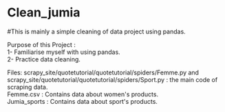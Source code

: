 # Clean_jumia
#This is mainly a simple cleaning of data project using pandas.

Purpose of this Project :\
1- Familiarise myself with using pandas.\
2- Practice data cleaning.

Files:
scrapy_site/quotetutorial/quotetutorial/spiders/Femme.py and scrapy_site/quotetutorial/quotetutorial/spiders/Sport.py : the main code of scraping data.\
Femme.csv : Contains data about women's products.\
Jumia_sports : Contains data about sport's products.

